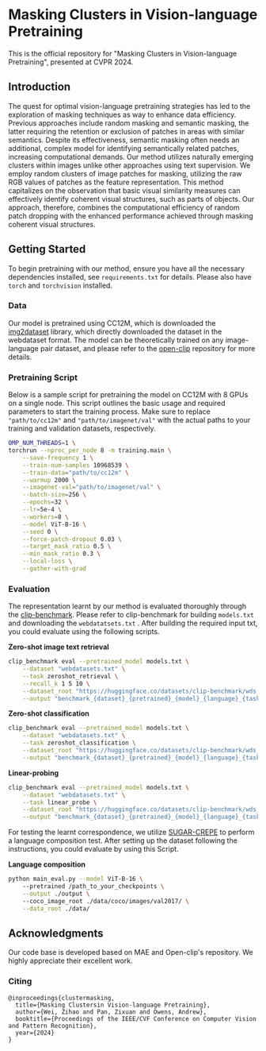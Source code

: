# Masking Clusters in Vision-language Pretraining

This is the official repository for "Masking Clusters in Vision-language Pretraining", presented at CVPR 2024.

## Introduction

The quest for optimal vision-language pretraining strategies has led to  the exploration of masking techniques as way to enhance data efficiency. Previous approaches include random masking and semantic masking, the  latter requiring the retention or exclusion of patches in areas with similar semantics. Despite its effectiveness, semantic masking often  needs an additional, complex model for identifying semantically related patches, increasing computational demands. Our method utilizes naturally emerging clusters within images unlike other approaches using text  supervision. We employ random clusters of image patches for masking,  utilizing the raw RGB values of patches as the feature representation.  This method capitalizes on the observation that basic visual similarity  measures can effectively identify coherent visual structures, such as  parts of objects. Our approach, therefore, combines the computational efficiency of random patch dropping with the enhanced performance achieved through masking coherent visual structures.

## Getting Started

To begin pretraining with our method, ensure you have all the necessary dependencies installed, see `requirements.txt` for details. Please also have `torch` and `torchvision` installed.

### Data

Our model is pretrained using CC12M, which is downloaded the [img2dataset](https://github.com/rom1504/img2dataset) library, which directly downloaded the dataset in the webdataset format. The model can be theoretically trained on any image-language pair dataset, and please refer to the [open-clip](https://github.com/mlfoundations/open_clip) repository for more details. 


### Pretraining Script

Below is a sample script for pretraining the model on CC12M with 8 GPUs on a single node. This script outlines the basic usage and required parameters to start the training process. Make sure to replace `"path/to/cc12m"` and `"path/to/imagenet/val"` with the actual paths to your training and validation datasets, respectively.

```bash 
OMP_NUM_THREADS=1 \
torchrun --nproc_per_node 8 -m training.main \
    --save-frequency 1 \
    --train-num-samples 10968539 \
    --train-data="path/to/cc12m" \
    --warmup 2000 \
    --imagenet-val="path/to/imagenet/val" \
    --batch-size=256 \
    --epochs=32 \
    --lr=5e-4 \
    --workers=8 \
    --model ViT-B-16 \
    --seed 0 \
    --force-patch-dropout 0.03 \
    --target_mask_ratio 0.5 \
    --min_mask_ratio 0.3 \
    --local-loss \
    --gather-with-grad

```



### Evaluation

The representation learnt by our method is evaluated thoroughly through the [clip-benchmark]( https://github.com/LAION-AI/CLIP_benchmark#how-to-use). Please refer to clip-benchmark for building `models.txt` and downloading the `webdatatsets.txt` . After building the required input txt, you could evaluate using the following scripts.

**Zero-shot image text retrieval**

```bash
clip_benchmark eval --pretrained_model models.txt \
    --dataset "webdatasets.txt" \
    --task zeroshot_retrieval \
    --recall_k 1 5 10 \
    --dataset_root "https://huggingface.co/datasets/clip-benchmark/wds_{dataset_cleaned}/tree/main" \
    --output "benchmark_{dataset}_{pretrained}_{model}_{language}_{task}.json"
```

**Zero-shot classification**

```bash
clip_benchmark eval --pretrained_model models.txt \
    --dataset "webdatasets.txt" \
    --task zeroshot_classification \
    --dataset_root "https://huggingface.co/datasets/clip-benchmark/wds_{dataset_cleaned}/tree/main" \
    --output "benchmark_{dataset}_{pretrained}_{model}_{language}_{task}.json"
```

**Linear-probing**

```bash
clip_benchmark eval --pretrained_model models.txt \
    --dataset "webdatasets.txt" \
    --task linear_probe \
    --dataset_root "https://huggingface.co/datasets/clip-benchmark/wds_{dataset_cleaned}/tree/main" \
    --output "benchmark_{dataset}_{pretrained}_{model}_{language}_{task}.json"
```

For testing the learnt correspondence, we utilize [SUGAR-CREPE](https://github.com/RAIVNLab/sugar-crepe) to perform a language composition test.  After setting up the dataset following the instructions, you could evaluate by using this Script.

**Language composition**

```bash
python main_eval.py --model ViT-B-16 \ 
    --pretrained /path_to_your_checkpoints \
    --output ./output \ 
    --coco_image_root ./data/coco/images/val2017/ \
    --data_root ./data/
```

## Acknowledgments

Our code base is developed based on MAE and Open-clip's repository. We highly appreciate their excellent work.

### Citing

```
@inproceedings{clustermasking,
  title={Masking Clustersin Vision-language Pretraining},
  author={Wei, Zihao and Pan, Zixuan and Owens, Andrew},
  booktitle={Proceedings of the IEEE/CVF Conference on Computer Vision and Pattern Recognition},
  year={2024}
}
```
